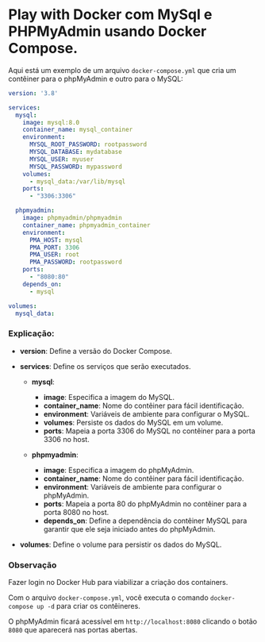 # Play with Docker com MySql e PHPMyAdmin usando Docker Compose.
Aqui está um exemplo de um arquivo `docker-compose.yml` que cria um contêiner para o phpMyAdmin e outro para o MySQL:

```yaml
version: '3.8'

services:
  mysql:
    image: mysql:8.0
    container_name: mysql_container
    environment:
      MYSQL_ROOT_PASSWORD: rootpassword
      MYSQL_DATABASE: mydatabase
      MYSQL_USER: myuser
      MYSQL_PASSWORD: mypassword
    volumes:
      - mysql_data:/var/lib/mysql
    ports:
      - "3306:3306"

  phpmyadmin:
    image: phpmyadmin/phpmyadmin
    container_name: phpmyadmin_container
    environment:
      PMA_HOST: mysql
      PMA_PORT: 3306
      PMA_USER: root
      PMA_PASSWORD: rootpassword
    ports:
      - "8080:80"
    depends_on:
      - mysql

volumes:
  mysql_data:
```

### Explicação:

- **version**: Define a versão do Docker Compose.
- **services**: Define os serviços que serão executados.

    - **mysql**:
        - **image**: Especifica a imagem do MySQL.
        - **container_name**: Nome do contêiner para fácil identificação.
        - **environment**: Variáveis de ambiente para configurar o MySQL.
        - **volumes**: Persiste os dados do MySQL em um volume.
        - **ports**: Mapeia a porta 3306 do MySQL no contêiner para a porta 3306 no host.

    - **phpmyadmin**:
        - **image**: Especifica a imagem do phpMyAdmin.
        - **container_name**: Nome do contêiner para fácil identificação.
        - **environment**: Variáveis de ambiente para configurar o phpMyAdmin.
        - **ports**: Mapeia a porta 80 do phpMyAdmin no contêiner para a porta 8080 no host.
        - **depends_on**: Define a dependência do contêiner MySQL para garantir que ele seja iniciado antes do phpMyAdmin.

- **volumes**: Define o volume para persistir os dados do MySQL.

### Observação ###
>
Fazer login no Docker Hub para viabilizar a criação dos containers.
>
>
Com o arquivo `docker-compose.yml`, você executa o comando `docker-compose up -d` para criar os contêineres. 
>
>
O phpMyAdmin ficará acessível em `http://localhost:8080` clicando o botão `8080` que aparecerá nas portas abertas. 
>
